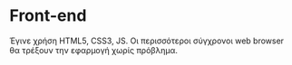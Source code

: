 # Front-end

Έγινε χρήση HTML5, CSS3, JS. Οι περισσότεροι σύγχρονοι web browser θα τρέξουν την εφαρμογή χωρίς πρόβλημα.
